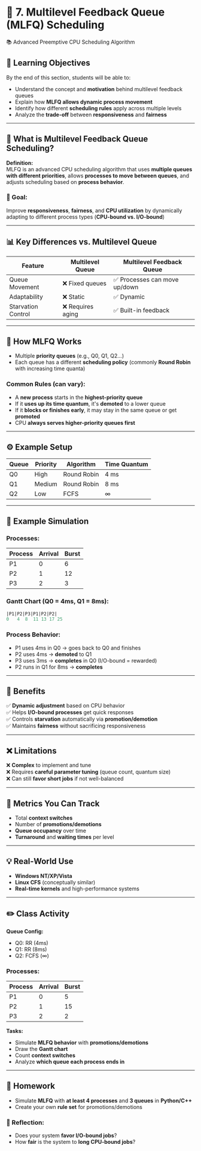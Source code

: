 # 🔄 7. Multilevel Feedback Queue (MLFQ) Scheduling  
📚 Advanced Preemptive CPU Scheduling Algorithm

## 🎯 Learning Objectives

By the end of this section, students will be able to:

- Understand the concept and **motivation** behind multilevel feedback queues  
- Explain how **MLFQ allows dynamic process movement**  
- Identify how different **scheduling rules** apply across multiple levels  
- Analyze the **trade-off** between **responsiveness** and **fairness**

---

## 🧠 What is Multilevel Feedback Queue Scheduling?

**Definition:**  
MLFQ is an advanced CPU scheduling algorithm that uses **multiple queues with different priorities**, allows **processes to move between queues**, and adjusts scheduling based on **process behavior**.

### 🎯 Goal:  
Improve **responsiveness**, **fairness**, and **CPU utilization** by dynamically adapting to different process types (**CPU-bound vs. I/O-bound**)

---

## 📊 Key Differences vs. Multilevel Queue

| Feature            | Multilevel Queue | Multilevel Feedback Queue |
|--------------------|------------------|----------------------------|
| Queue Movement     | ❌ Fixed queues   | ✅ Processes can move up/down |
| Adaptability       | ❌ Static         | ✅ Dynamic                 |
| Starvation Control | ❌ Requires aging | ✅ Built-in feedback       |

---

## 🧩 How MLFQ Works

- Multiple **priority queues** (e.g., Q0, Q1, Q2...)  
- Each queue has a different **scheduling policy** (commonly **Round Robin** with increasing time quanta)  

### Common Rules (can vary):

- A **new process** starts in the **highest-priority queue**  
- If it **uses up its time quantum**, it's **demoted** to a lower queue  
- If it **blocks or finishes early**, it may stay in the same queue or get **promoted**  
- CPU **always serves higher-priority queues first**

---

## ⚙️ Example Setup

| Queue | Priority | Algorithm     | Time Quantum |
|-------|----------|---------------|--------------|
| Q0    | High     | Round Robin   | 4 ms         |
| Q1    | Medium   | Round Robin   | 8 ms         |
| Q2    | Low      | FCFS          | ∞            |

---

## 🔢 Example Simulation

### Processes:

| Process | Arrival | Burst |
|---------|---------|-------|
| P1      | 0       | 6     |
| P2      | 1       | 12    |
| P3      | 2       | 3     |

### Gantt Chart (Q0 = 4ms, Q1 = 8ms):

```sql
|P1|P2|P3|P1|P2|P2|
0   4  8  11 13 17 25
```

### Process Behavior:

- P1 uses 4ms in Q0 → goes back to Q0 and finishes  
- P2 uses 4ms → **demoted** to Q1  
- P3 uses 3ms → **completes** in Q0 (I/O-bound = rewarded)  
- P2 runs in Q1 for 8ms → **completes**

---

## 📌 Benefits

✅ **Dynamic adjustment** based on CPU behavior  
✅ Helps **I/O-bound processes** get quick responses  
✅ Controls **starvation** automatically via **promotion/demotion**  
✅ Maintains **fairness** without sacrificing responsiveness

---

## ❌ Limitations

❌ **Complex** to implement and tune  
❌ Requires **careful parameter tuning** (queue count, quantum size)  
❌ Can still **favor short jobs** if not well-balanced

---

## 🧮 Metrics You Can Track

- Total **context switches**  
- Number of **promotions/demotions**  
- **Queue occupancy** over time  
- **Turnaround** and **waiting times** per level

---

## 💡 Real-World Use

- **Windows NT/XP/Vista**  
- **Linux CFS** (conceptually similar)  
- **Real-time kernels** and high-performance systems

---

## ✏️ Class Activity

**Queue Config:**

- Q0: RR (4ms)  
- Q1: RR (8ms)  
- Q2: FCFS (∞)

### Processes:

| Process | Arrival | Burst |
|---------|---------|-------|
| P1      | 0       | 5     |
| P2      | 1       | 15    |
| P3      | 2       | 2     |

**Tasks:**

- Simulate **MLFQ behavior** with **promotions/demotions**  
- Draw the **Gantt chart**  
- Count **context switches**  
- Analyze **which queue each process ends in**

---

## 📝 Homework

- Simulate **MLFQ** with **at least 4 processes** and **3 queues** in **Python/C++**  
- Create your own **rule set** for promotions/demotions  

### 📌 Reflection:

- Does your system **favor I/O-bound jobs**?  
- How **fair** is the system to **long CPU-bound jobs**?
